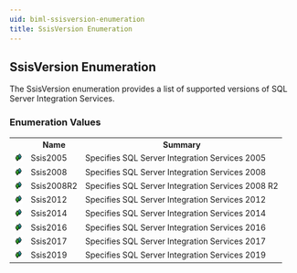 ```yaml
---
uid: biml-ssisversion-enumeration
title: SsisVersion Enumeration
---
```


## SsisVersion Enumeration

<div class="LanguageSummary"><div class ="SummaryItem">The SsisVersion enumeration provides a list of supported versions of SQL Server Integration Services.</div></div>
<div class="EnumValueGroup">

### Enumeration Values

<table id="EnumValue" class="MemberList"><tbody><tr><th class="MemberTypeIconColumnHeader">&nbsp;</th><th class="MemberNameColumnHeader">Name</th><th class="MemberSummaryColumnHeader">Summary</th></tr><tr class="cd0"><td align="center" class="MemberTypeIcon"><img src="enumValue.png"></img></td><td class="MemberName">Ssis2005</td><td class="MemberSummary"><div class ="SummaryItem">Specifies SQL Server Integration Services 2005</div></td></tr><tr class="cd1"><td align="center" class="MemberTypeIcon"><img src="enumValue.png"></img></td><td class="MemberName">Ssis2008</td><td class="MemberSummary"><div class ="SummaryItem">Specifies SQL Server Integration Services 2008</div></td></tr><tr class="cd0"><td align="center" class="MemberTypeIcon"><img src="enumValue.png"></img></td><td class="MemberName">Ssis2008R2</td><td class="MemberSummary"><div class ="SummaryItem">Specifies SQL Server Integration Services 2008 R2</div></td></tr><tr class="cd1"><td align="center" class="MemberTypeIcon"><img src="enumValue.png"></img></td><td class="MemberName">Ssis2012</td><td class="MemberSummary"><div class ="SummaryItem">Specifies SQL Server Integration Services 2012</div></td></tr><tr class="cd0"><td align="center" class="MemberTypeIcon"><img src="enumValue.png"></img></td><td class="MemberName">Ssis2014</td><td class="MemberSummary"><div class ="SummaryItem">Specifies SQL Server Integration Services 2014</div></td></tr><tr class="cd1"><td align="center" class="MemberTypeIcon"><img src="enumValue.png"></img></td><td class="MemberName">Ssis2016</td><td class="MemberSummary"><div class ="SummaryItem">Specifies SQL Server Integration Services 2016</div></td></tr><tr class="cd0"><td align="center" class="MemberTypeIcon"><img src="enumValue.png"></img></td><td class="MemberName">Ssis2017</td><td class="MemberSummary"><div class ="SummaryItem">Specifies SQL Server Integration Services 2017</div></td></tr><tr class="cd1"><td align="center" class="MemberTypeIcon"><img src="enumValue.png"></img></td><td class="MemberName">Ssis2019</td><td class="MemberSummary"><div class ="SummaryItem">Specifies SQL Server Integration Services 2019</div></td></tr></tbody></table>
</div>